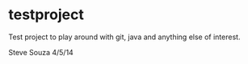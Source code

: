 testproject
===========

Test project to play around with git, java and anything else of interest.  

Steve Souza 4/5/14
